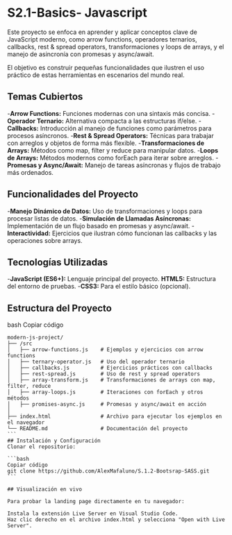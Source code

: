 # S2.1-Basics- Javascript

Este proyecto se enfoca en aprender y aplicar conceptos clave de JavaScript moderno, como arrow functions, operadores ternarios, callbacks, rest & spread operators, transformaciones y loops de arrays, y el manejo de asincronía con promesas y async/await.

El objetivo es construir pequeñas funcionalidades que ilustren el uso práctico de estas herramientas en escenarios del mundo real.

## Temas Cubiertos

-**Arrow Functions:** Funciones modernas con una sintaxis más concisa.
-**Operador Ternario:** Alternativa compacta a las estructuras if/else.
-**Callbacks:** Introducción al manejo de funciones como parámetros para procesos asíncronos.
-**Rest & Spread Operators:** Técnicas para trabajar con arreglos y objetos de forma más flexible.
-**Transformaciones de Arrays:** Métodos como map, filter y reduce para manipular datos.
-**Loops de Arrays:** Métodos modernos como forEach para iterar sobre arreglos.
-**Promesas y Async/Await:** Manejo de tareas asíncronas y flujos de trabajo más ordenados.

## Funcionalidades del Proyecto

-**Manejo Dinámico de Datos:** Uso de transformaciones y loops para procesar listas de datos.
-**Simulación de Llamadas Asíncronas:** Implementación de un flujo basado en promesas y async/await.
-**Interactividad:** Ejercicios que ilustran cómo funcionan las callbacks y las operaciones sobre arrays.

## Tecnologías Utilizadas

-**JavaScript (ES6+):** Lenguaje principal del proyecto.
**HTML5:** Estructura del entorno de pruebas.
-**CSS3:** Para el estilo básico (opcional).

## Estructura del Proyecto
bash
Copiar código
````
modern-js-project/
├── /src
│   ├── arrow-functions.js    # Ejemplos y ejercicios con arrow functions
│   ├── ternary-operator.js   # Uso del operador ternario
│   ├── callbacks.js          # Ejercicios prácticos con callbacks
│   ├── rest-spread.js        # Uso de rest y spread operators
│   ├── array-transform.js    # Transformaciones de arrays con map, filter, reduce
│   ├── array-loops.js        # Iteraciones con forEach y otros métodos
│   ├── promises-async.js     # Promesas y async/await en acción
│
├── index.html                # Archivo para ejecutar los ejemplos en el navegador
└── README.md                 # Documentación del proyecto
```
## Instalación y Configuración
Clonar el repositorio:

```bash
Copiar código
git clone https://github.com/AlexMafaluno/S.1.2-Bootsrap-SASS.git
```

## Visualización en vivo

Para probar la landing page directamente en tu navegador:

Instala la extensión Live Server en Visual Studio Code.
Haz clic derecho en el archivo index.html y selecciona "Open with Live Server".

